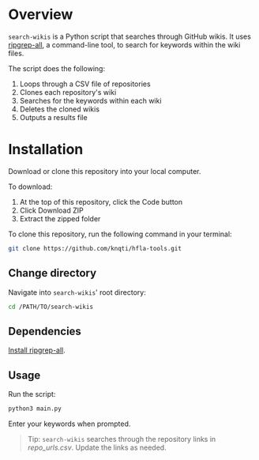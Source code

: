 # Overview

`search-wikis` is a Python script that searches through GitHub wikis. It uses [ripgrep-all](https://github.com/phiresky/ripgrep-all), a command-line tool, to search for keywords within the wiki files.

The script does the following:

1. Loops through a CSV file of repositories
2. Clones each repository's wiki
3. Searches for the keywords within each wiki
4. Deletes the cloned wikis
5. Outputs a results file

# Installation

Download or clone this repository into your local computer.

To download:

1. At the top of this repository, click the Code button
2. Click Download ZIP
3. Extract the zipped folder

To clone this repository, run the following command in your terminal:

```bash
git clone https://github.com/knqti/hfla-tools.git
```

## Change directory 

Navigate into `search-wikis`' root directory:

```bash
cd /PATH/TO/search-wikis
```

## Dependencies

[Install ripgrep-all](https://github.com/phiresky/ripgrep-all?tab=readme-ov-file#installation).

## Usage

Run the script:

```bash
python3 main.py
```

Enter your keywords when prompted.

> Tip: `search-wikis` searches through the repository links in *repo_urls.csv*. Update the links as needed.
